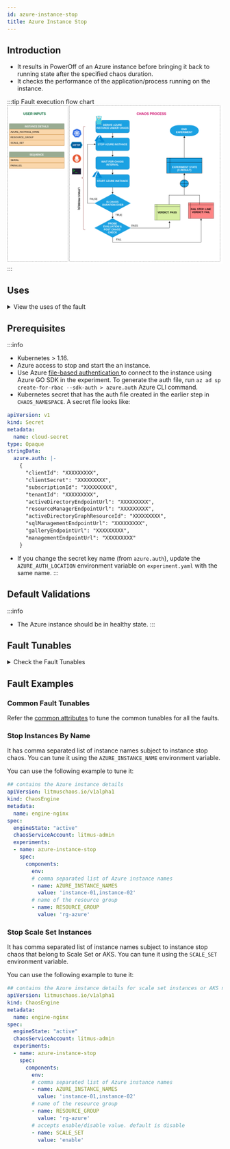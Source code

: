 ```yaml
---
id: azure-instance-stop
title: Azure Instance Stop
---
```


## Introduction
- It results in PowerOff of an Azure instance before bringing it back to running state after the specified chaos duration.
- It checks the performance of the application/process running on the instance.

:::tip Fault execution flow chart
![Azure Instance Stop](./static/images/azure-instance-stop.png)
:::

## Uses

<details>
<summary>View the uses of the fault</summary>
<div>
Coming soon.
</div>
</details>

## Prerequisites

:::info
- Kubernetes > 1.16.
- Azure access to stop and start the an instance. 
- Use Azure [ file-based authentication ](https://docs.microsoft.com/en-us/azure/developer/go/azure-sdk-authorization#use-file-based-authentication) to connect to the instance using Azure GO SDK in the experiment. To generate the auth file, run `az ad sp create-for-rbac --sdk-auth > azure.auth` Azure CLI command.
- Kubernetes secret that has the auth file created in the earlier step in `CHAOS_NAMESPACE`. A secret file looks like:

```yaml
apiVersion: v1
kind: Secret
metadata:
  name: cloud-secret
type: Opaque
stringData:
  azure.auth: |-
    {
      "clientId": "XXXXXXXXX",
      "clientSecret": "XXXXXXXXX",
      "subscriptionId": "XXXXXXXXX",
      "tenantId": "XXXXXXXXX",
      "activeDirectoryEndpointUrl": "XXXXXXXXX",
      "resourceManagerEndpointUrl": "XXXXXXXXX",
      "activeDirectoryGraphResourceId": "XXXXXXXXX",
      "sqlManagementEndpointUrl": "XXXXXXXXX",
      "galleryEndpointUrl": "XXXXXXXXX",
      "managementEndpointUrl": "XXXXXXXXX"
    }
```
- If you change the secret key name (from `azure.auth`), update the `AZURE_AUTH_LOCATION` environment variable on `experiment.yaml` with the same name.
:::

## Default Validations

:::info
- The Azure instance should be in healthy state.
:::

## Fault Tunables
<details>
    <summary>Check the Fault Tunables</summary>
    <h2>Mandatory Fields</h2>
    <table>
      <tr>
        <th> Variables </th>
        <th> Description </th>
        <th> Notes </th>
      </tr>
      <tr>
        <td> AZURE_INSTANCE_NAME </td>
        <td> Instance name of the target Azure instance</td>
        <td> For AKS nodes, the instance name is from the scale set section in Azure and not the node name from AKS node pool </td>
      </tr>
      <tr>
        <td> RESOURCE_GROUP </td>
        <td> The resource group of the target instance</td>
        <td> </td>
      </tr>
    </table>
    <h2>Optional Fields</h2>
    <table>
      <tr>
        <th> Variables </th>
        <th> Description </th>
        <th> Notes </th>
      </tr>
      <tr>
        <td> SCALE_SET </td>
        <td> Whether instance is part of Scale set</td>
        <td> Accepts "enable"/"disable". Default is "disable"</td>
      </tr>
      <tr>
        <td> TOTAL_CHAOS_DURATION </td>
        <td> The total time duration for chaos insertion (sec) </td>
        <td> Defaults to 30s </td>
      </tr>
      <tr>
        <td> CHAOS_INTERVAL </td>
        <td> The interval (in sec) between successive instance power off.</td>
        <td> Defaults to 30s </td>
      </tr>
      <tr>
        <td> SEQUENCE </td>
        <td> It defines sequence of chaos execution for multiple instance</td>
        <td> Default value: parallel. Supported: serial, parallel </td>
      </tr>
      <tr>
        <td> RAMP_TIME </td>
        <td> Period to wait before and after injection of chaos in sec </td>
        <td> Eg. 30 </td>
      </tr>
    </table>
</details>

## Fault Examples

### Common Fault Tunables

Refer the [common attributes](../common-tunables-for-all-faults) to tune the common tunables for all the faults.

### Stop Instances By Name

It has comma separated list of instance names subject to instance stop chaos. You can tune it using the `AZURE_INSTANCE_NAME` environment variable.

You can use the following example to tune it:

[embedmd]:# (./static/manifests/azure-instance-stop/azure-instance.yaml yaml)
```yaml
## contains the Azure instance details
apiVersion: litmuschaos.io/v1alpha1
kind: ChaosEngine
metadata:
  name: engine-nginx
spec:
  engineState: "active"
  chaosServiceAccount: litmus-admin
  experiments:
  - name: azure-instance-stop
    spec:
      components:
        env:
        # comma separated list of Azure instance names
        - name: AZURE_INSTANCE_NAMES
          value: 'instance-01,instance-02'
        # name of the resource group
        - name: RESOURCE_GROUP
          value: 'rg-azure'
```

### Stop Scale Set Instances

It has comma separated list of instance names subject to instance stop chaos that belong to Scale Set or AKS. You can tune it using the `SCALE_SET` environment variable.

You can use the following example to tune it:

[embedmd]:# (./static/manifests/azure-instance-stop/azure-scale-set-instance.yaml yaml)
```yaml
## contains the Azure instance details for scale set instances or AKS nodes
apiVersion: litmuschaos.io/v1alpha1
kind: ChaosEngine
metadata:
  name: engine-nginx
spec:
  engineState: "active"
  chaosServiceAccount: litmus-admin
  experiments:
  - name: azure-instance-stop
    spec:
      components:
        env:
        # comma separated list of Azure instance names
        - name: AZURE_INSTANCE_NAMES
          value: 'instance-01,instance-02'
        # name of the resource group
        - name: RESOURCE_GROUP
          value: 'rg-azure'
        # accepts enable/disable value. default is disable
        - name: SCALE_SET
          value: 'enable'
```
